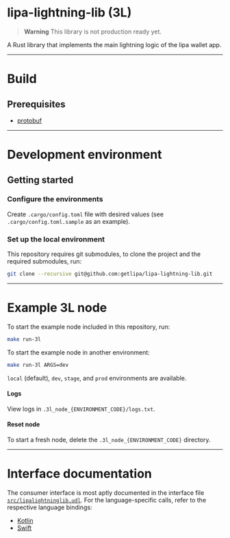 # lipa-lightning-lib (3L)

> **Warning**
> This library is not production ready yet.

A Rust library that implements the main lightning logic of the lipa wallet app.

***

# Build

## Prerequisites
* [protobuf](https://grpc.io/docs/protoc-installation/)

***
# Development environment

## Getting started

### Configure the environments

Create `.cargo/config.toml` file with desired values (see `.cargo/config.toml.sample` as an example).

### Set up the local environment

This repository requires git submodules, to clone the project and the required submodules, run:
```sh
git clone --recursive git@github.com:getlipa/lipa-lightning-lib.git
```

***
# Example 3L node

To start the example node included in this repository, run:
```sh
make run-3l
```

To start the example node in another environment:
```sh
make run-3l ARGS=dev
```
`local` (default), `dev`, `stage`, and `prod` environments are available.

#### Logs
View logs in `.3l_node_{ENVIRONMENT_CODE}/logs.txt`.

#### Reset node
To start a fresh node, delete the `.3l_node_{ENVIRONMENT_CODE}` directory.

***
# Interface documentation
The consumer interface is most aptly documented in the interface file
[`src/lipalightninglib.udl`](src/lipalightninglib.udl).
For the language-specific calls, refer to the respective language bindings:
 - [Kotlin](https://github.com/getlipa/lipa-lightning-lib-android)
 - [Swift](https://github.com/getlipa/lipa-lightning-lib-swift)
